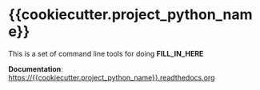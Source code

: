 # {{cookiecutter.project_python_name}}

This is a set of command line tools for doing __FILL_IN_HERE__

__Documentation__: <https://{{cookiecutter.project_python_name}}.readthedocs.org>

